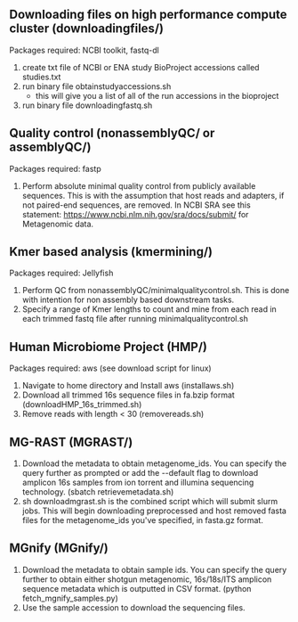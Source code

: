 ## Downloading files on high performance compute cluster (downloadingfiles/)
Packages required: NCBI toolkit, fastq-dl
1. create txt file of NCBI or ENA study BioProject accessions called studies.txt
2. run binary file obtainstudyaccessions.sh
   - this will give you a list of all of the run accessions in the bioproject
3. run binary file downloadingfastq.sh

## Quality control (nonassemblyQC/ or assemblyQC/)
Packages required: fastp
1. Perform absolute minimal quality control from publicly available sequences. This is with the assumption that host reads and adapters, if not paired-end sequences, are removed. In NCBI SRA see this statement: https://www.ncbi.nlm.nih.gov/sra/docs/submit/ for Metagenomic data. 

## Kmer based analysis (kmermining/)
Packages required: Jellyfish
1. Perform QC from nonassemblyQC/minimalqualitycontrol.sh. This is done with intention for non assembly based downstream tasks.
2. Specify a range of Kmer lengths to count and mine from each read in each trimmed fastq file after running minimalqualitycontrol.sh 

## Human Microbiome Project (HMP/)
Packages required: aws (see download script for linux)
1. Navigate to home directory and Install aws (installaws.sh)
2. Download all trimmed 16s sequence files in fa.bzip format (downloadHMP_16s_trimmed.sh)
3. Remove reads with length < 30 (removereads.sh)

## MG-RAST (MGRAST/)
1. Download the metadata to obtain metagenome_ids. You can specify the query further as prompted or add the --default flag to download amplicon 16s samples from ion torrent and illumina sequencing technology. (sbatch retrievemetadata.sh)
2. sh downloadmgrast.sh is the combined script which will submit slurm jobs. This will begin downloading preprocessed and host removed fasta files for the metagenome_ids you've specified, in fasta.gz format. 

## MGnify (MGnify/)
1. Download the metadata to obtain sample ids. You can specify the query further to obtain either shotgun metagenomic, 16s/18s/ITS amplicon sequence metadata which is outputted in CSV format. (python fetch_mgnify_samples.py)
2. Use the sample accession to download the sequencing files.
